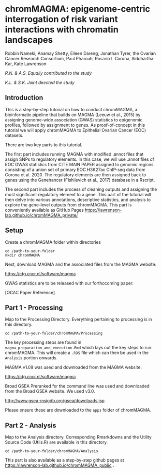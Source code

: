 # chromMAGMA: epigenome-centric interrogation of risk variant interactions with chromatin landscapes

Robbin Nameki, Anamay Shetty, Eileen Dareng, Jonathan Tyrer, the Ovarian Cancer Research Consortium, Paul Pharoah, Rosario I. Corona, Siddhartha Kar, Kate Lawrenson

*R.N. & A.S. Equally contributed to the study*

*K.L. & S.K. Joint directed the study*

## Introduction
This is a step-by-step tutorial on how to conduct chromMAGMA, a bioinformatic pipeline that builds on MAGMA (Leeuw et al., 2015) by assigning genome-wide association (GWAS) statistics to epigenomic profiles, followed by assignment to genes. As proof-of-concept in this tutorial we will apply chromMAGMA to Epithelial Ovarian Cancer (EOC) datasets. 

There are two key parts to this tutorial. 

The first part includes running MAGMA with modified .annot files that assign SNPs to regulatory elements. In this case, we will use .annot files of EOC GWAS statistics from CITE MAIN PAPER assigned to genomic regions consisting of a union set of primary EOC  H3K27ac ChIP-seq data from Corona et al. 2020. The regulatory elements are then assigned back to genes using the Genehancer (Fishilevich et al., 2017) database in a Rscript. 

The second part includes the process of cleaning outputs and assigning the most significant regulatory element to a gene. This part of the tutorial will then delve into various annotations, descriptive statistics, and analysis to explore the gene-level outputs from chromMAGMA. This part is conveniently available as GitHub Pages https://lawrenson-lab.github.io/chromMAGMA_private/

## Setup
Create a chromMAGMA folder within directories 
```
cd /path-to-your-folder
mkdir chromMAGMA
```
Next, download MAGMA and the associated files from the MAGMA website:

https://ctg.cncr.nl/software/magma

GWAS statistics are to be released with our forthocoming paper:

[OCAC Paper Reference]

## Part 1 - Processing
Map to the Processing Directory. Everything pertaining to processing is in this directory.
```
cd /path-to-your-folder/chromMAGMA/Processing
```

The key processing steps are found in `magma_preparation_and_execution.Rmd` which lays out the key steps to run chromMAGMA. This will create a `.RDS` file which can then be used in the `Analysis` portion onwards. 

MAGMA v1.08 was used and downloaded from the MAGMA website:

https://ctg.cncr.nl/software/magma

Broad GSEA Preranked for the command line was used and downloaded from the Broad GSEA website. We used v3.0.

http://www.gsea-msigdb.org/gsea/downloads.jsp

Please ensure these are downloaded to the `apps` folder of chromMAGMA.

## Part 2 - Analysis 
Map to the Analysis directory. Corresponding Rmarkdowns and the Utility Source Code (Utils.R) are available in this directory.
```
cd /path-to-your-folder/chromMAGMA/Analysis
```
This part is also available as a step-by-step github pages at https://lawrenson-lab.github.io/chromMAGMA_public
.



